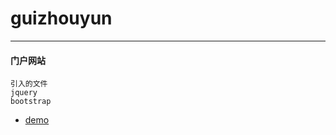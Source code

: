 # guizhouyun
---
#### 门户网站
	引入的文件
	jquery
	bootstrap
	
* [demo](http://liaohui1080.github.io/guizhouyun/app/dist/html/门户/首页/)